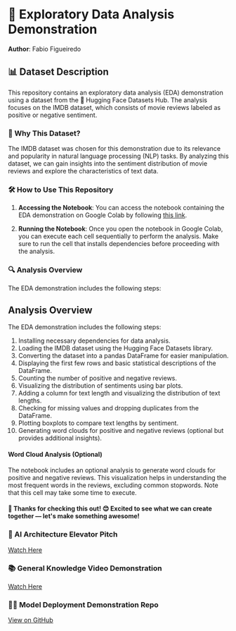 # 🚀 Exploratory Data Analysis Demonstration

**Author**: Fabio Figueiredo

## 📊 Dataset Description
This repository contains an exploratory data analysis (EDA) demonstration using a dataset from the 🤗 Hugging Face Datasets Hub. The analysis focuses on the IMDB dataset, which consists of movie reviews labeled as positive or negative sentiment.

### 📌 Why This Dataset?
The IMDB dataset was chosen for this demonstration due to its relevance and popularity in natural language processing (NLP) tasks. By analyzing this dataset, we can gain insights into the sentiment distribution of movie reviews and explore the characteristics of text data.

### 🛠️ How to Use This Repository
1. **Accessing the Notebook**: You can access the notebook containing the EDA demonstration on Google Colab by following [this link](https://colab.research.google.com/drive/1iJLfyWj3fJ1Y8FYRmTbxL9Dpy3E42DnN?usp=sharing).

2. **Running the Notebook**: Once you open the notebook in Google Colab, you can execute each cell sequentially to perform the analysis. Make sure to run the cell that installs dependencies before proceeding with the analysis.

### 🔍 Analysis Overview
The EDA demonstration includes the following steps:

## Analysis Overview
The EDA demonstration includes the following steps:
1. Installing necessary dependencies for data analysis.
2. Loading the IMDB dataset using the Hugging Face Datasets library.
3. Converting the dataset into a pandas DataFrame for easier manipulation.
4. Displaying the first few rows and basic statistical descriptions of the DataFrame.
5. Counting the number of positive and negative reviews.
6. Visualizing the distribution of sentiments using bar plots.
7. Adding a column for text length and visualizing the distribution of text lengths.
8. Checking for missing values and dropping duplicates from the DataFrame.
9. Plotting boxplots to compare text lengths by sentiment.
10. Generating word clouds for positive and negative reviews (optional but provides additional insights).

#### Word Cloud Analysis (Optional)
The notebook includes an optional analysis to generate word clouds for positive and negative reviews. This visualization helps in understanding the most frequent words in the reviews, excluding common stopwords. Note that this cell may take some time to execute.


#### 🚀 Thanks for checking this out! 😊 Excited to see what we can create together — let's make something awesome!


### 🎥 AI Architecture Elevator Pitch
[Watch Here](https://www.youtube.com/watch?v=ZW-hsYpi36A)

### 📚 General Knowledge Video Demonstration
[Watch Here](https://www.youtube.com/watch?v=N98e7LbzxkI)

### 🧑‍💻 Model Deployment Demonstration Repo
[View on GitHub](https://github.com/onchainlabs1/lemay)

